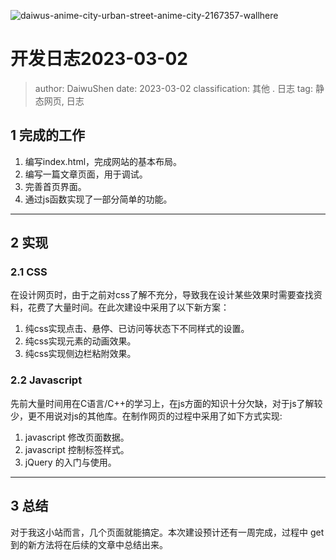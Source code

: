 ![daiwus-anime-city-urban-street-anime-city-2167357-wallhere](https://cdn.staticaly.com/gh/DaiwuShen/daiwuImageBed@main/wallhere/daiwus-anime-city-urban-street-anime-city-2167357-wallhere.1iczl8i9ekf4.jpg)

# 开发日志2023-03-02

> author: DaiwuShen
> date: 2023-03-02
> classification: 其他 . 日志
> tag: 静态网页, 日志

## 1 完成的工作

1. 编写index.html，完成网站的基本布局。
2. 编写一篇文章页面，用于调试。
3. 完善首页界面。
4. 通过js函数实现了一部分简单的功能。

---

## 2 实现
### 2.1 CSS
在设计网页时，由于之前对css了解不充分，导致我在设计某些效果时需要查找资料，花费了大量时间。在此次建设中采用了以下新方案：
1. 纯css实现点击、悬停、已访问等状态下不同样式的设置。
2. 纯css实现元素的动画效果。
3. 纯css实现侧边栏粘附效果。
### 2.2 Javascript
先前大量时间用在C语言/C++的学习上，在js方面的知识十分欠缺，对于js了解较少，更不用说对js的其他库。在制作网页的过程中采用了如下方式实现: 
1. javascript 修改页面数据。
2. javascript 控制标签样式。
3. jQuery 的入门与使用。

---

## 3 总结

对于我这小站而言，几个页面就能搞定。本次建设预计还有一周完成，过程中 get 到的新方法将在后续的文章中总结出来。

